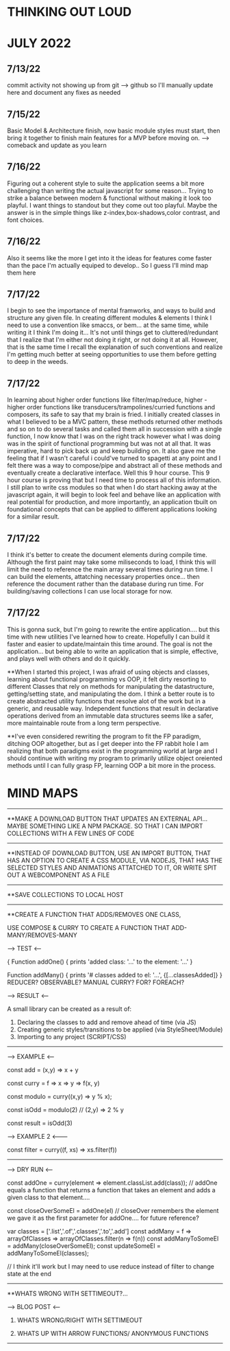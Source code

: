 # THINKING OUT LOUD

# JULY 2022

## 7/13/22
commit activity not showing up from git --> github so I'll manually update here and document any fixes as needed 

## 7/15/22
Basic Model & Architecture finish, now basic module styles must start, then bring it together to finish main features for a MVP before moving on.
--> comeback and update as you learn

## 7/16/22 
Figuring out a coherent style to suite the application seems a bit more challenging than writing the actual javascript for some reason... Trying to 
strike a balance between modern & functional without making it look too playful. I want things to standout but they come out too playful.
Maybe the answer is in the simple things like z-index,box-shadows,color contrast, and font choices.

## 7/16/22
Also it seems like the more I get into it the ideas for features come faster than the pace I'm actually equiped to develop.. So I guess I'll mind map them here

## 7/17/22
I begin to see the importance of mental framworks, and ways to build and structure any given file. In creating different modules & elements I think I need to use a convention like smaccs, or bem... at the same time, while writing it I think I'm doing it... It's not until things get to cluttered/redundant that I realize that I'm either not doing it right, or not doing it at all. However, that is the same time I recall the explanation of such conventions and realize I'm getting much better at seeing opportunities to use them before getting to deep in the weeds.

## 7/17/22
In learning about higher order functions like filter/map/reduce, higher - higher order functions like transducers/trampolines/curried functions and composers, its safe to say that my brain is fried. I initially created classes in what I believed to be a MVC pattern, these methods returned other methods and so on to do several tasks and called them all in succession with a single function, I now know that I was on the right track however what I was doing was in the spirit of functional programming but was not at all that. It was imperative, hard to pick back up and keep building on. It also gave me the feeling that if I wasn't careful i could've turned to spagetti at any point and I felt there was a way to compose/pipe and abstract all of these methods and eventually create a declarative interface. Well this 9 hour course. This 9 hour course is proving that but I need time to process all of this information. I still plan to write css modules so that when I do start hacking away at the javascript again, it will begin to look feel and behave like an application with real potential for production, and more importantly, an application tbuilt on foundational concepts that can be applied to different applications looking for a similar result. 

## 7/17/22

I think it's better to create the document elements during compile time. Although the first paint may take some miliseconds to load, I think this will limit the need to reference the main array several times during run time. I can build the elements, attatching necessary properties once... then reference the document rather than the database during run time. For building/saving collections I can use local storage for now.

## 7/17/22

This is gonna suck, but I'm going to rewrite the entire application.... but this time with new utilities I've learned how to create. Hopefully I can build it faster and easier to update/maintain this time around. The goal is not the application... but being able to write an application that is simple, effective, and plays well with others and do it quickly.

**When I started this project, I was afraid of using objects and classes, learning about functional programming vs OOP, it felt dirty resorting to different Classes that rely on methods for manipulating the datastructure, getting/setting state, and manipulating the dom. I think a better route is to create abstracted utility functions that resolve alot of the work but in a generic, and reusable way. Independent functions that result in declarative operations derived from an immutable data structures seems like a safer, more maintainable route from a long term perspective.

**I've even considered rewriting the program to fit the FP paradigm, ditching OOP altogether, but as I get deeper into the FP rabbit hole I am realizing that both paradigms exist in the programming world at large and I should continue with writing my program to primarily utilize object oreiented methods until I can fully grasp FP, learning OOP a bit more in the process.

# MIND MAPS
___________
**MAKE A DOWNLOAD BUTTON THAT UPDATES AN EXTERNAL API... MAYBE SOMETHING LIKE A NPM PACKAGE. SO THAT I CAN IMPORT COLLECTIONS WITH A FEW LINES OF CODE

------------------------------------------

**INSTEAD OF DOWNLOAD BUTTON, USE AN IMPORT BUTTON, THAT HAS AN OPTION TO CREATE A CSS MODULE, VIA NODEJS, THAT HAS THE SELECTED STYLES AND ANIMATIONS ATTATCHED TO IT, OR WRITE SPIT OUT A WEBCOMPONENT AS A FILE

------------------------------------------

**SAVE COLLECTIONS TO LOCAL HOST

------------------------------------------

**CREATE A FUNCTION THAT ADDS/REMOVES ONE CLASS, 

USE COMPOSE & CURRY TO CREATE A FUNCTION THAT ADD-MANY/REMOVES-MANY 


--> TEST <--

{
  Function addOne() { prints 'added class: '...' to the element: '...' }
  
  Function addMany() { prints '# classes added to el: '...', {[...classesAdded]}
}
REDUCER? OBSERVABLE? MANUAL CURRY? FOR? FOREACH?

--> RESULT <--

A small library can be created as a result of:

1) Declaring the classes to add and remove ahead of time (via JS)
2) Creating generic styles/transitions to be applied (via StyleSheet/Module)
3) Importing to any project (SCRIPT/CSS)

---------------------------------------------

--> EXAMPLE <--

const add = (x,y) => x + y

const curry = f =>
  x => y => f(x, y)
  
 const modulo = curry((x,y) => y % x);
 
 const isOdd = modulo(2) // (2,y) => 2 % y
 
 const result = isOdd(3)
 
 --> EXAMPLE 2 <---
 
 const filter = curry((f, xs) => xs.filter(f))
 
 -----------------------------------------------
 
 --> DRY RUN <--
 
 const addOne =  curry(element => element.classList.add(class));
 // addOne equals a function that returns a function that takes an element and adds a given class to that element....
 
 const closeOverSomeEl = addOne(el)
 // closeOver remembers the element we gave it as the first parameter for addOne.... for future reference?

var classes = ['.list','.of','.classes','.to','.add']
const addMany = f => arrayOfClasses => arrayOfClasses.filter(n => f(n))
const addManyToSomeEl = addMany(closeOverSomeEl);
const updateSomeEl = addManyToSomeEl(classes);


// I think it'll work but I may need to use reduce instead of filter to change state at the end
_________________________________________________

**WHATS WRONG WITH SETTIMEOUT?...

--> BLOG POST <--

1) WHATS WRONG/RIGHT WITH SETTIMEOUT

2) WHATS UP WITH ARROW FUNCTIONS/ ANONYMOUS FUNCTIONS

_________________________________________________

